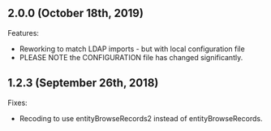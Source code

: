 ## 2.0.0 (October 18th, 2019)

Features:

  - Reworking to match LDAP imports - but with local configuration file
  - PLEASE NOTE the CONFIGURATION file has changed significantly.

## 1.2.3 (September 26th, 2018)

Fixes:

  - Recoding to use entityBrowseRecords2 instead of entityBrowseRecords.
